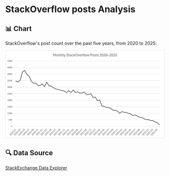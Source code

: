 # StackOverflow posts Analysis

## 📊 Chart

StackOverflow's post count over the past five years, from 2020 to 2025:

![Chart](chart.png)

## 🔍 Data Source 
[StackExchange Data Explorer](https://data.stackexchange.com/stackoverflow/query/new)

